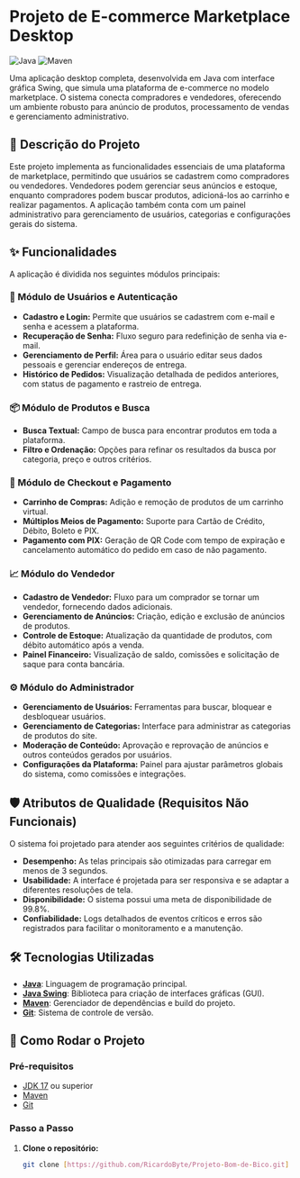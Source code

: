 # Projeto de E-commerce Marketplace Desktop

![Java](https-img.shields.io/badge/Java-17-blue-logo=java)
![Maven](https-img.shields.io/badge/Maven-3.8-red-logo=apache-maven)

Uma aplicação desktop completa, desenvolvida em Java com interface gráfica Swing, que simula uma plataforma de e-commerce no modelo marketplace. O sistema conecta compradores e vendedores, oferecendo um ambiente robusto para anúncio de produtos, processamento de vendas e gerenciamento administrativo.

## 📝 Descrição do Projeto

Este projeto implementa as funcionalidades essenciais de uma plataforma de marketplace, permitindo que usuários se cadastrem como compradores ou vendedores. Vendedores podem gerenciar seus anúncios e estoque, enquanto compradores podem buscar produtos, adicioná-los ao carrinho e realizar pagamentos. A aplicação também conta com um painel administrativo para gerenciamento de usuários, categorias e configurações gerais do sistema.

## ✨ Funcionalidades

A aplicação é dividida nos seguintes módulos principais:

### 👤 Módulo de Usuários e Autenticação
- **Cadastro e Login:** Permite que usuários se cadastrem com e-mail e senha e acessem a plataforma.
- **Recuperação de Senha:** Fluxo seguro para redefinição de senha via e-mail.
- **Gerenciamento de Perfil:** Área para o usuário editar seus dados pessoais e gerenciar endereços de entrega.
- **Histórico de Pedidos:** Visualização detalhada de pedidos anteriores, com status de pagamento e rastreio de entrega.

### 📦 Módulo de Produtos e Busca
- **Busca Textual:** Campo de busca para encontrar produtos em toda a plataforma.
- **Filtro e Ordenação:** Opções para refinar os resultados da busca por categoria, preço e outros critérios.

### 🛒 Módulo de Checkout e Pagamento
- **Carrinho de Compras:** Adição e remoção de produtos de um carrinho virtual.
- **Múltiplos Meios de Pagamento:** Suporte para Cartão de Crédito, Débito, Boleto e PIX.
- **Pagamento com PIX:** Geração de QR Code com tempo de expiração e cancelamento automático do pedido em caso de não pagamento.

### 📈 Módulo do Vendedor
- **Cadastro de Vendedor:** Fluxo para um comprador se tornar um vendedor, fornecendo dados adicionais.
- **Gerenciamento de Anúncios:** Criação, edição e exclusão de anúncios de produtos.
- **Controle de Estoque:** Atualização da quantidade de produtos, com débito automático após a venda.
- **Painel Financeiro:** Visualização de saldo, comissões e solicitação de saque para conta bancária.

### ⚙️ Módulo do Administrador
- **Gerenciamento de Usuários:** Ferramentas para buscar, bloquear e desbloquear usuários.
- **Gerenciamento de Categorias:** Interface para administrar as categorias de produtos do site.
- **Moderação de Conteúdo:** Aprovação e reprovação de anúncios e outros conteúdos gerados por usuários.
- **Configurações da Plataforma:** Painel para ajustar parâmetros globais do sistema, como comissões e integrações.

## 🛡️ Atributos de Qualidade (Requisitos Não Funcionais)

O sistema foi projetado para atender aos seguintes critérios de qualidade:

- **Desempenho:** As telas principais são otimizadas para carregar em menos de 3 segundos.
- **Usabilidade:** A interface é projetada para ser responsiva e se adaptar a diferentes resoluções de tela.
- **Disponibilidade:** O sistema possui uma meta de disponibilidade de 99.8%.
- **Confiabilidade:** Logs detalhados de eventos críticos e erros são registrados para facilitar o monitoramento e a manutenção.

## 🛠️ Tecnologias Utilizadas

- **[Java](https-www.oracle.com/java/)**: Linguagem de programação principal.
- **[Java Swing](https-docs.oracle.com/javase/tutorial/uiswing/)**: Biblioteca para criação de interfaces gráficas (GUI).
- **[Maven](https-maven.apache.org/)**: Gerenciador de dependências e build do projeto.
- **[Git](https-git-scm.com/)**: Sistema de controle de versão.

## 🚀 Como Rodar o Projeto

### Pré-requisitos

- [JDK 17](https-www.oracle.com/java/technologies/downloads/#java17) ou superior
- [Maven](https-maven.apache.org/download.cgi)
- [Git](https-git-scm.com/downloads)

### Passo a Passo

1. **Clone o repositório:**
   ```bash
   git clone [https://github.com/RicardoByte/Projeto-Bom-de-Bico.git]
